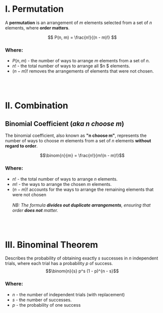# I. Permutation

A **permutation** is an arrangement of $m$ elements selected from a set of $n$ elements, where **order matters**.

$$ P(n, m) = \frac{n!}{(n - m)!} $$

### **Where:**
- $P(n, m)$ - the number of ways to arrange $m$ elements from a set of $n$.
- $n!$ - the total number of ways to arrange all $n $ elements.
- $(n - m)!$ removes the arrangements of elements that were not chosen.  

<br>
<br>  
    
# II. Combination
## **Binomial Coefficient (*aka $n$ choose $m$*)**
The binomial coefficient, also known as **"n choose m"**, represents the number of ways to choose $m$ elements from a set of $n$ elements **without regard to order**.

$$\binom{n}{m} = \frac{n!}{m!(n - m)!}$$

### **Where:**
- $n!$ - the total number of ways to arrange $n$ elements.
- $m!$ - the ways to arrange the chosen $m$ elements.
- $(n - m)!$ accounts for the ways to arrange the remaining elements that were not chosen <br>  
_NB: The formula **divides out duplicate arrangements**, ensuring that order **does not** matter._

<br>
<br>  

# III. Binominal Theorem
Describes the probability of obtaining exactly $s$ successes in $n$ independent trials, where each trial has a probability $p$ of success.
$$\binom{n}{s} p^s (1 - p)^{n - s}$$

### **Where:**
- $n$ - the number of independent trials (with replacement)
- $s$ - the number of successes.
- $p$ - the probability of one success<br>  